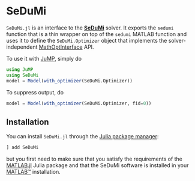 # SeDuMi

`SeDuMi.jl` is an interface to the **[SeDuMi](http://sedumi.ie.lehigh.edu/)**
solver. It exports the `sedumi` function that is a thin wrapper on top of the
`sedumi` MATLAB function and uses it to define the `SeDuMi.Optimizer` object
that implements the solver-independent
[MathOptInterface](https://github.com/JuliaOpt/MathOptInterface.jl) API.

To use it with [JuMP](https://github.com/JuliaOpt/JuMP.jl), simply do
```julia
using JuMP
using SeDuMi
model = Model(with_optimizer(SeDuMi.Optimizer))
```
To suppress output, do
```julia
model = Model(with_optimizer(SeDuMi.Optimizer, fid=0))
```

## Installation

You can install `SeDuMi.jl` through the
[Julia package manager](https://docs.julialang.org/en/v1/stdlib/Pkg/index.html):
```julia
] add SeDuMi
```
but you first need to make sure that you satisfy the requirements of the
[MATLAB.jl](https://github.com/JuliaInterop/MATLAB.jl) Julia package and that
the SeDuMi software is installed in your
[MATLAB™](http://www.mathworks.com/products/matlab/) installation.

